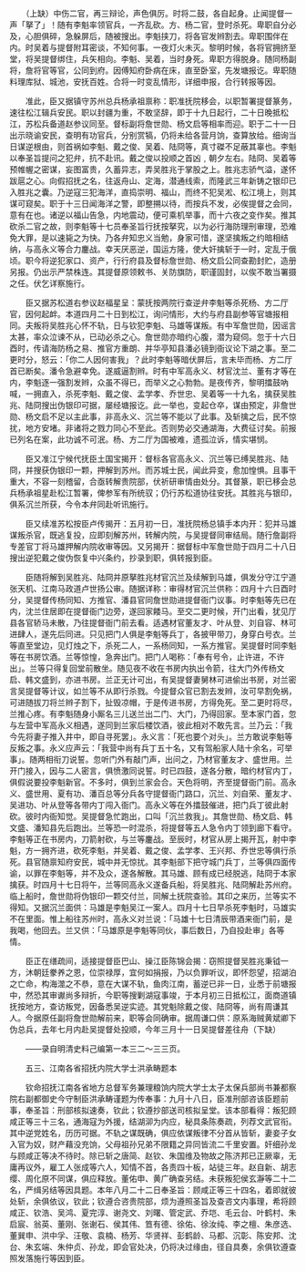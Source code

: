 <!-- { "loadSidebar": true } -->
　　（上缺）中伤二官，再三辩论，声色俱厉。时将二鼓，各自起身。止闻提督一声「拏了」！随有李魁率领官兵，一齐乱砍。方、杨二官，登时杀死。卑职自分必及，心胆俱碎，急躲屏后，随被搜出。李魁挟刀，将各官发辫割去。卑职围伴在内。时吴着与提督附耳密谈，不知何事。一夜灯火未灭。黎明时候，各将官拥挤至堂，将吴提督绑住，兵矢相向。李魁、吴着，当时身死。卑职方得脱身。随同杨副将，詹将官等官，公同到府。因傅知府卧病在床，直至卧室，先发塘报讫。卑职随料理库狱、城池，安抚百姓。合将一时变乱情形，详细申报，合行转报等因。

　　准此，臣又据镇守苏州总兵杨承祖禀称：职准抚院移会，以职暂署提督篆务，速往松江辑兵安民。职以封疆为重，不敢坚辞，即于十九日起行，二十日晚抵松江，苏松兵备道赵参议同至。督标副将詹世勋、杨文启等相率而迎。职于二十一日出示晓谕安民，查明有功官兵，分别赏犒，仍将未给各营月饷，查算放给。细询当日谋逆根由，则首祸如李魁、戴之俊、吴着、陆冏等，真寸磔不足蔽其辜也。李魁以奉圣旨提问之犯弁，抗不赴讯。戴之俊以投顺之首凶﹐朝夕左右。陆冏、吴着等预帷幄之密谋，妄图富贵，久蓄异志，弄吴胜兆于掌股之上。胜兆志骄气溢，遂怀跋扈之心。向假招抚之名，往返舟山、定海，潜通线索，而隆武三年新铸之银印已入胜兆之囊。乃逆寇三犯海洋，直捣崇明、福山，而终不犯吴淞、松江境上，则其谋可窥矣。职于十三日闻海洋之警，即整搠以待，而按兵不发，必俟提督之会同，意有在也。诸逆以福山告急，内地震动，便可乘机举事，而十六夜之变作矣。推其砍杀二官之故，则李魁等十七员奉圣旨行抚按拏究，以为必行海防理刑审理，恐难免大罪，是以速毙之为快。乃各弁知忠义当勉，身家可惜，遂坚擒叛之约暗相结纳，与高永义等合力鏖战。幸天厌恶逆，国运方隆，使大奸擒斩于一时，定乱于俄顷。职今将逆犯家口、资产，行行府县及督标詹世勋、杨文启公同查勘封贮，造册另报。仍出示严禁株连。其提督原领敕书、关防旗防，职谨固封，以俟不敢当署摄之任。伏乞详察施行。

　　臣又据苏松道右参议赵福星呈：蒙抚按两院行查逆弁李魁等杀死杨、方二厅官，因何起衅。本道四月二十日到松江，询问情形，大约与府县副参等官塘报相同。夫叛将吴胜兆心怀不轨，日与钦犯李魁、马雄等谋叛。有中军詹世勋，因谣言太甚，率众泣谏不从，已动必杀之心。詹世勋亦暗约心腹，潜为窥伺。忽于十六日酉时，传请海防杨之易、推官方重朗、并华亭知县潘必镜到衙议论下湖之事。至二更时分，怒云：「你二人因何害我」？此时李魁等暗伏屏后，言未毕而杨、方二厅首已断矣。潘令急避幸免。遂威逼割辫。时有中军高永义、材官沈兰、董有才等在内，李魁逐一强割发辫，众虽不得已，而举义之心勃勃。是夜传齐，黎明擂鼓吶喊，一拥直入，杀死李魁、戴之俊、孟学孝、乔世忠、吴着等一十九名，擒获吴胜兆、陆冏搜出伪银印可据，屡经塘报讫。此一举也，变起仓卒，谋由预定，非詹世勋、杨文启不足以主此事，非高永义、沉兰等不能以了此事。及斩擒之后，民不惊扰，地方安堵。非诸将之戮力同心不至此。否则势必交通湖海，大费征讨矣。前报已列名在案，此功诚不可泯。杨、方二厅为国被难，遗孤泣诉，情实堪悯。

　　臣又准江宁候代抚臣土国宝揭开：督标各官高永义、沉兰等已缚吴胜兆、陆冏，并搜获伪银印一颗，押解到苏州。而苏城士民，闻此异变，愈加惶惧。且事干重大，不容一刻稽留，合亟转解贵院部，伏祈研审情由处分。其督篆，职已移会总兵杨承祖星赴松江暂署，俾参军有所统驭；仍行苏松道协往安抚。其胜兆与银印，俱系沉兰所获，今令本弁同赴听讯施行。

　　臣又续准苏松按臣卢传揭开：五月初一日，准抚院杨总镇手本内开：犯并马雄谋叛杀官，既逃复投，应即刻解苏州，转解内院，与吴提督同审结局。随行詹副将专差官丁将马雄押解内院收审等因。又另揭开：据督标中军詹世勋于四月二十八日搜出逆犯戴之俊伪恢复中兴条约，抄录到职，俱转报到臣。

　　臣随将解到吴胜兆、陆冏并原拏胜兆材官沉兰及续解到马雄，俱发分守江宁道张天机、江南马政道卢世扬公审。随据详称：审得材官沉兰供称：四月十六日酉时分，吴提督传杨同知、方推官、潘县官同詹世勋进提督衙门议事。时李魁等先已在内，沈兰住居即在提督衙门边旁，遂回家餧马。至交二更时候，开门出看，犹见厅县各官轿马未散，乃往提督衙门前去看。适遇材官董友才、叶从登、刘自容、林可进肆人，遂先后同进。只见把门人俱是李魁等兵丁，各披甲带刀，身穿白号衣。兰等直至堂边，见灯烛之下，杀死二人，一系杨同知，一系方推官。吴提督时同李魁等在书房饮酒。兰等惊惶，急奔出门。把门人喝称：「奉有号令，止许进，不许出」。兰等只得复回堂前散坐。随见夜不收在书房内执出令箭，往大门外传杨文启、韩文盛到，亦进书房。兰正无计可出，有吴提督妻舅林可进偷出书房，对兰密言吴提督等计议，如兰等不从即行杀戮。今提督众官已割去发辫，汝可早割免祸，可进随拔刀将兰辫子割下，扯毁凉帽，于是传进书房，方得免死。至二更时将尽，兰推心疼。有李魁随身小厮名三儿送兰出二门、大门，乃得回家。至本家门首，忽与左营中军高永义相遇，遂同到兰家后楼饮酒，彼此相对不敢先言。兰乃云：「我今先将妻子推入井中，即自寻死罢」。永义言：「死也要个对头」。兰方敢说李魁等反叛之事。永义应声云：「我营中尚有兵丁五十名，又有驾船家人陆十余名，可举事」。随两相衔刀说誓。忽听门外有敲门声，出问之，乃材官董友才、盛世用。兰开门接入，因与二人密言，俱愤激同说誓。时已四鼓，遂各分散，暗约材官内丁，俱假说要投李魁新官。不多时，俱到兰家会合。天色将明，齐至提督衙门前。高永义、盛世用、夏有功、潘百总等分兵各守提督衙门路口，沉兰、刘自荣、董友才、吴进功、叶从登等各带内丁闯入衙门。高永义等在外擂鼓催进，把门兵丁彼此射砍。彼时内衙知觉。吴提督急忙跑出，口叫「沉兰救我」。其詹世勋、杨文启、韩文盛、潘知县先后跑出。兰等恐一时混杀，将提督等五人急令内丁领到廊下看守。李魁等正在书房内，刀箭射砍，与兰等鏖战。至辰时，材官从房上揭开瓦，射中李魁，方一拥齐进，砍死李魁，并吴着、戴之俊、孟学孝、王兴邦、乔世忠等俱行杀死。县官随禀知府安民，城中并无惊扰。其李魁部下把守城门兵丁，兰等俱四面传谕，以罪在李魁等，并不及众，遂各解散。其马雄、顾有成已经脱逃，陆冏于本家擒获。时四月十七日将午，兰等同高永义遂备兵船，将吴胜兆、陆冏解赴苏州府。临上船时，詹世勋将伪银印一颗交付兰，同解土抚院查验。其印之来历，兰等实不得知。又据沉兰面供：马雄是李魁吴江一案人。四月十七日早杀死李魁时，马雄实不在里面。惟上船往苏州时，高永义对兰说：「马雄十七日清辰带酒来衙门前，是我喝，他回去。兰又供：「马雄原是李魁等同伙，事后数日，乃自投赴审」各等情。

　　臣正在缮疏间，适接提督臣巴山、操江臣陈锦会揭：窃照提督吴胜兆秉钺一方，沐朝廷豢养之恩，位崇禄厚，宜何如捐报，乃以负罪听议，即怀怨望，招湖泊之亡命，构海澨之不恭，意在大谋不轨，鱼肉江南，蓄逆已非一日，业悉于前塘报中，然恐其审谳尚多辩折，今职等搜剿湖寇事竣，于本月初三日抵松江，面商道镇抚按地方，查访叛党，因备悉吴逆实迹。其党魁除戴之俊、陆冏等，尚有周谦其人。今据原任副将詹世勋解前来，职等会同确审。据周谦口供：原系海贼黄斌卿下伪总兵，去年七月内赴吴提督处投顺，今年三月十一日吴提督差往舟（下缺）

　　——录自明清史料己编第一本三二～三三页。

　　五三、江南各省招抚内院大学士洪承畴题本

　　钦命招抚江南各省地方总督军务兼理粮饷内院大学士太子太保兵部尚书兼都察院右副都御史今守制臣洪承畴谨题为传奉事：九月十八日，臣准刑部咨该臣题前事，奉圣旨：刑部核拟速奏，钦此；钦遵抄部送司核拟呈堂。该本部看得：叛犯顾咸正等三十三名，通海寇为外援，结湖泖为内应，秘具条陈奏疏，列荐文武官衔。其中逆党姓名，历历可据。不轨之谋既确，俱应依谋叛律不分首从皆斩，妻妾子女入官为奴，财产藉没充饷，父母祖孙兄弟不限籍之异同皆流二千里安置。奸细孙龙与顾咸正等决不待时。除已斩之唐简、赵钦、朱国维及物故之陈济邦已正厥辜，无庸再议外，雇工人张成等六人，知情不首，各责四十板，站徒三年。赵自新、胡志缨、周化原不同谋，俱应释放。董佑申、黄广确查另结。未获叛犯侯玄瀞等二十二名，严缉另结等因具题。本年八月二十二日奉圣旨：顾咸正等三十四名，着即就彼处斩，余俱依议，钦此；钦遵合咨贵院部，烦为遵照圣旨及查咨文内事理，希将顾咸正、钦浩、吴鸿、夏完淳、谢尧文、刘曙、管定武、乔垲、毛云台、叶鹤村、朱启宸、翁英、董刚、张谢石、侯其伟、笪有德、徐佑、徐汝纯、李之檀、朱彦选、董巽申、洪中孚、汪敬、袁楠、杨芳、华贤祥、彭鹤龄、马都、沉彰、陈安邦、沈台、朱玄端、朱仲贞、孙龙，即会官处决，仍将决过缘由，径自具奏，余俱钦遵查照发落施行等因到臣。

